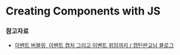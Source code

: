 # Creating Components with JS

### 참고자료

- [이벤트 버블링, 이벤트 캡처 그리고 이벤트 위임까지 / 캡틴판교님 블로그](https://joshua1988.github.io/web-development/javascript/event-propagation-delegation/#%EC%9D%B4%EB%B2%A4%ED%8A%B8-%EB%B2%84%EB%B8%94%EB%A7%81---event-bubbling)
